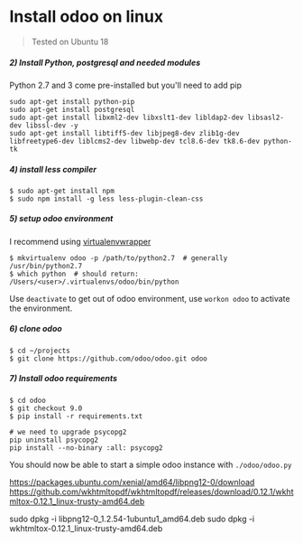 # Install odoo on linux

> Tested on Ubuntu 18


##### 2) Install Python, postgresql and needed modules

Python 2.7 and 3 come pre-installed  but you'll need to add pip

```
sudo apt-get install python-pip
sudo apt-get install postgresql
sudo apt-get install libxml2-dev libxslt1-dev libldap2-dev libsasl2-dev libssl-dev -y
sudo apt-get install libtiff5-dev libjpeg8-dev zlib1g-dev libfreetype6-dev liblcms2-dev libwebp-dev tcl8.6-dev tk8.6-dev python-tk
```


##### 4) install less compiler

```
$ sudo apt-get install npm
$ sudo npm install -g less less-plugin-clean-css
```

##### 5) setup odoo environment

I recommend using [virtualenvwrapper](http://virtualenvwrapper.readthedocs.io/en/latest/index.html)

```
$ mkvirtualenv odoo -p /path/to/python2.7  # generally /usr/bin/python2.7
$ which python  # should return:
/Users/<user>/.virtualenvs/odoo/bin/python
```
Use `deactivate` to get out of odoo environment, use `workon odoo` to activate the environment.

##### 6) clone odoo

```
$ cd ~/projects
$ git clone https://github.com/odoo/odoo.git odoo
```

##### 7) Install odoo requirements

```
$ cd odoo
$ git checkout 9.0
$ pip install -r requirements.txt

# we need to upgrade psycopg2
pip uninstall psycopg2
pip install --no-binary :all: psycopg2
```

You should now be able to start a simple odoo instance with `./odoo/odoo.py`

https://packages.ubuntu.com/xenial/amd64/libpng12-0/download
https://github.com/wkhtmltopdf/wkhtmltopdf/releases/download/0.12.1/wkhtmltox-0.12.1_linux-trusty-amd64.deb

sudo dpkg -i libpng12-0_1.2.54-1ubuntu1_amd64.deb
sudo dpkg -i wkhtmltox-0.12.1_linux-trusty-amd64.deb